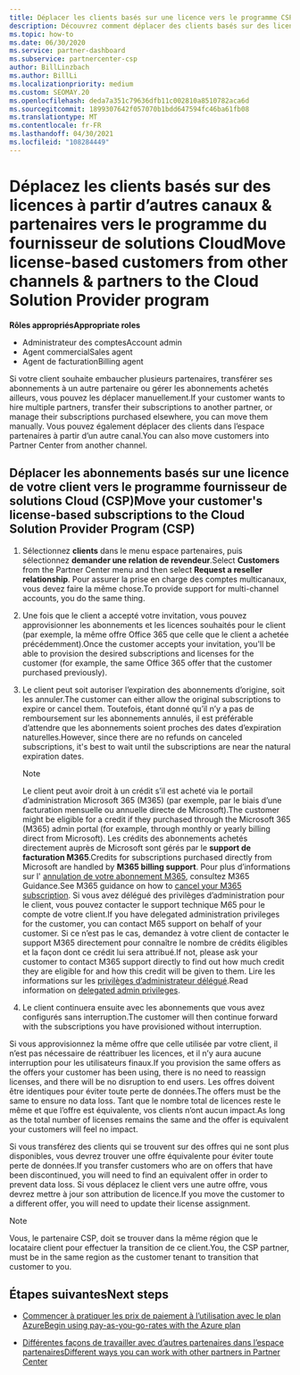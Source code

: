 ```yaml
---
title: Déplacer les clients basés sur une licence vers le programme CSP
description: Découvrez comment déplacer des clients basés sur des licences à partir d’autres canaux ou d’un autre partenaire dans le programme du fournisseur de solutions Cloud (CSP) dans l’espace partenaires.
ms.topic: how-to
ms.date: 06/30/2020
ms.service: partner-dashboard
ms.subservice: partnercenter-csp
author: BillLinzbach
ms.author: BillLi
ms.localizationpriority: medium
ms.custom: SEOMAY.20
ms.openlocfilehash: deda7a351c79636dfb11c002810a8510782aca6d
ms.sourcegitcommit: 1899307642f057070b1bdd647594fc46ba61fb08
ms.translationtype: MT
ms.contentlocale: fr-FR
ms.lasthandoff: 04/30/2021
ms.locfileid: "108284449"
---
```

# <a name="move-license-based-customers-from-other-channels--partners-to-the-cloud-solution-provider-program"></a><span data-ttu-id="ec5bd-103">Déplacez les clients basés sur des licences à partir d’autres canaux & partenaires vers le programme du fournisseur de solutions Cloud</span><span class="sxs-lookup"><span data-stu-id="ec5bd-103">Move license-based customers from other channels & partners to the Cloud Solution Provider program</span></span>

<span data-ttu-id="ec5bd-104">**Rôles appropriés**</span><span class="sxs-lookup"><span data-stu-id="ec5bd-104">**Appropriate roles**</span></span>

- <span data-ttu-id="ec5bd-105">Administrateur des comptes</span><span class="sxs-lookup"><span data-stu-id="ec5bd-105">Account admin</span></span>
- <span data-ttu-id="ec5bd-106">Agent commercial</span><span class="sxs-lookup"><span data-stu-id="ec5bd-106">Sales agent</span></span>
- <span data-ttu-id="ec5bd-107">Agent de facturation</span><span class="sxs-lookup"><span data-stu-id="ec5bd-107">Billing agent</span></span>

<span data-ttu-id="ec5bd-108">Si votre client souhaite embaucher plusieurs partenaires, transférer ses abonnements à un autre partenaire ou gérer les abonnements achetés ailleurs, vous pouvez les déplacer manuellement.</span><span class="sxs-lookup"><span data-stu-id="ec5bd-108">If your customer wants to hire multiple partners, transfer their subscriptions to another partner, or manage their subscriptions purchased elsewhere, you can move them manually.</span></span> <span data-ttu-id="ec5bd-109">Vous pouvez également déplacer des clients dans l’espace partenaires à partir d’un autre canal.</span><span class="sxs-lookup"><span data-stu-id="ec5bd-109">You can also move customers into Partner Center from another channel.</span></span>

## <a name="move-your-customers-license-based-subscriptions-to-the-cloud-solution-provider-program-csp"></a><span data-ttu-id="ec5bd-110">Déplacer les abonnements basés sur une licence de votre client vers le programme fournisseur de solutions Cloud (CSP)</span><span class="sxs-lookup"><span data-stu-id="ec5bd-110">Move your customer's license-based subscriptions to the Cloud Solution Provider Program (CSP)</span></span>

1. <span data-ttu-id="ec5bd-111">Sélectionnez **clients** dans le menu espace partenaires, puis sélectionnez **demander une relation de revendeur**.</span><span class="sxs-lookup"><span data-stu-id="ec5bd-111">Select **Customers** from the Partner Center menu and then select **Request a reseller relationship**.</span></span> <span data-ttu-id="ec5bd-112">Pour assurer la prise en charge des comptes multicanaux, vous devez faire la même chose.</span><span class="sxs-lookup"><span data-stu-id="ec5bd-112">To provide support for multi-channel accounts, you do the same thing.</span></span>

2. <span data-ttu-id="ec5bd-113">Une fois que le client a accepté votre invitation, vous pouvez approvisionner les abonnements et les licences souhaités pour le client (par exemple, la même offre Office 365 que celle que le client a achetée précédemment).</span><span class="sxs-lookup"><span data-stu-id="ec5bd-113">Once the customer accepts your invitation, you'll be able to provision the desired subscriptions and licenses for the customer (for example, the same Office 365 offer that the customer purchased previously).</span></span>

3. <span data-ttu-id="ec5bd-114">Le client peut soit autoriser l’expiration des abonnements d’origine, soit les annuler.</span><span class="sxs-lookup"><span data-stu-id="ec5bd-114">The customer can either allow the original subscriptions to expire or cancel them.</span></span> <span data-ttu-id="ec5bd-115">Toutefois, étant donné qu’il n’y a pas de remboursement sur les abonnements annulés, il est préférable d’attendre que les abonnements soient proches des dates d’expiration naturelles.</span><span class="sxs-lookup"><span data-stu-id="ec5bd-115">However, since there are no refunds on canceled subscriptions, it's best to wait until the  subscriptions are near the natural expiration dates.</span></span>


   >[!NOTE]
   ><span data-ttu-id="ec5bd-116">Le client peut avoir droit à un crédit s’il est acheté via le portail d’administration Microsoft 365 (M365) (par exemple, par le biais d’une facturation mensuelle ou annuelle directe de Microsoft).</span><span class="sxs-lookup"><span data-stu-id="ec5bd-116">The customer might be eligible for a credit if they purchased through the Microsoft 365 (M365) admin portal (for example, through monthly or yearly billing direct from Microsoft).</span></span> <span data-ttu-id="ec5bd-117">Les crédits des abonnements achetés directement auprès de Microsoft sont gérés par le **support de facturation M365**.</span><span class="sxs-lookup"><span data-stu-id="ec5bd-117">Credits for subscriptions purchased directly from Microsoft are handled by **M365 billing support**.</span></span> <span data-ttu-id="ec5bd-118">Pour plus d’informations sur l' [annulation de votre abonnement M365](/microsoft-365/commerce/subscriptions/cancel-your-subscription), consultez M365 Guidance.</span><span class="sxs-lookup"><span data-stu-id="ec5bd-118">See M365 guidance on how to [cancel your M365 subscription](/microsoft-365/commerce/subscriptions/cancel-your-subscription).</span></span> <span data-ttu-id="ec5bd-119">Si vous avez délégué des privilèges d’administration pour le client, vous pouvez contacter le support technique M65 pour le compte de votre client.</span><span class="sxs-lookup"><span data-stu-id="ec5bd-119">If you have delegated administration privileges for the customer, you can contact M65 support on behalf of your customer.</span></span> <span data-ttu-id="ec5bd-120">Si ce n’est pas le cas, demandez à votre client de contacter le support M365 directement pour connaître le nombre de crédits éligibles et la façon dont ce crédit lui sera attribué.</span><span class="sxs-lookup"><span data-stu-id="ec5bd-120">If not, please ask your customer to contact M365 support directly to find out how much credit they are eligible for and how this credit will be given to them.</span></span> <span data-ttu-id="ec5bd-121">Lire les informations sur les [privilèges d’administrateur délégué](customers-revoke-admin-privileges.md).</span><span class="sxs-lookup"><span data-stu-id="ec5bd-121">Read information on [delegated admin privileges](customers-revoke-admin-privileges.md).</span></span>


4. <span data-ttu-id="ec5bd-122">Le client continuera ensuite avec les abonnements que vous avez configurés sans interruption.</span><span class="sxs-lookup"><span data-stu-id="ec5bd-122">The customer will then continue forward with the subscriptions you have provisioned without interruption.</span></span>

<span data-ttu-id="ec5bd-123">Si vous approvisionnez la même offre que celle utilisée par votre client, il n’est pas nécessaire de réattribuer les licences, et il n’y aura aucune interruption pour les utilisateurs finaux.</span><span class="sxs-lookup"><span data-stu-id="ec5bd-123">If you provision the same offers as the offers your customer has been using, there is no need to reassign licenses, and there will be no disruption to end users.</span></span> <span data-ttu-id="ec5bd-124">Les offres doivent être identiques pour éviter toute perte de données.</span><span class="sxs-lookup"><span data-stu-id="ec5bd-124">The offers must be the same to ensure no data loss.</span></span> <span data-ttu-id="ec5bd-125">Tant que le nombre total de licences reste le même et que l’offre est équivalente, vos clients n’ont aucun impact.</span><span class="sxs-lookup"><span data-stu-id="ec5bd-125">As long as the total number of licenses remains the same and the offer is equivalent your customers will feel no impact.</span></span>

<span data-ttu-id="ec5bd-126">Si vous transférez des clients qui se trouvent sur des offres qui ne sont plus disponibles, vous devrez trouver une offre équivalente pour éviter toute perte de données.</span><span class="sxs-lookup"><span data-stu-id="ec5bd-126">If you transfer customers who are on offers that have been discontinued, you will need to find an equivalent offer in order to prevent data loss.</span></span> <span data-ttu-id="ec5bd-127">Si vous déplacez le client vers une autre offre, vous devrez mettre à jour son attribution de licence.</span><span class="sxs-lookup"><span data-stu-id="ec5bd-127">If you move the customer to a different offer, you will need to update their license assignment.</span></span>

>[!NOTE]
> <span data-ttu-id="ec5bd-128">Vous, le partenaire CSP, doit se trouver dans la même région que le locataire client pour effectuer la transition de ce client.</span><span class="sxs-lookup"><span data-stu-id="ec5bd-128">You, the CSP partner, must be in the same region as the customer tenant to transition that customer to you.</span></span>

## <a name="next-steps"></a><span data-ttu-id="ec5bd-129">Étapes suivantes</span><span class="sxs-lookup"><span data-stu-id="ec5bd-129">Next steps</span></span>

- [<span data-ttu-id="ec5bd-130">Commencer à pratiquer les prix de paiement à l’utilisation avec le plan Azure</span><span class="sxs-lookup"><span data-stu-id="ec5bd-130">Begin using pay-as-you-go-rates with the Azure plan</span></span>](azure-plan-get-started.md)
 

- [<span data-ttu-id="ec5bd-131">Différentes façons de travailler avec d’autres partenaires dans l’espace partenaires</span><span class="sxs-lookup"><span data-stu-id="ec5bd-131">Different ways you can work with other partners in Partner Center</span></span>](work-with-other-partners.md)